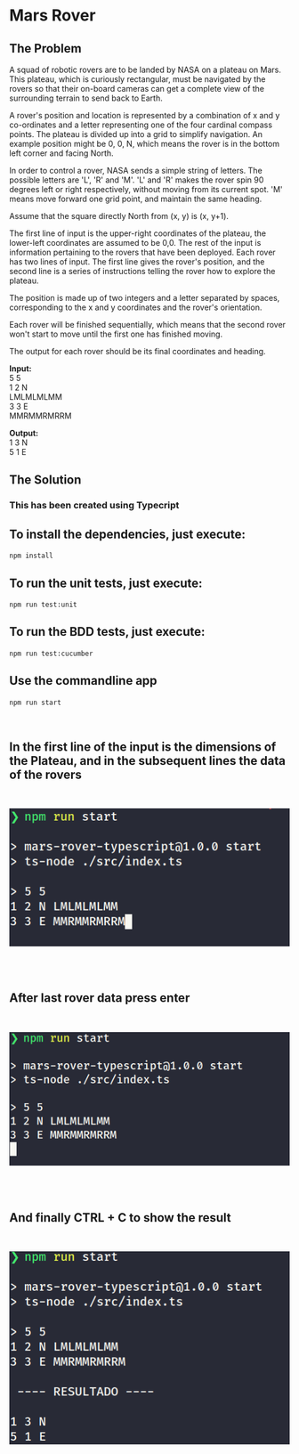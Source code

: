 # Mars Rover

## The Problem

A squad of robotic rovers are to be landed by NASA on a plateau on Mars.
This plateau, which is curiously rectangular, must be navigated by the rovers
so that their on-board cameras can get a complete view of the surrounding
terrain to send back to Earth.

A rover's position and location is represented by a combination of x and y
co-ordinates and a letter representing one of the four cardinal compass points.
The plateau is divided up into a grid to simplify navigation. An example position
might be 0, 0, N, which means the rover is in the bottom left corner and facing North.

In order to control a rover, NASA sends a simple string of letters. The possible
letters are 'L', 'R' and 'M'. 'L' and 'R' makes the rover spin 90 degrees left
or right respectively, without moving from its current spot. 'M' means move
forward one grid point, and maintain the same heading.

Assume that the square directly North from (x, y) is (x, y+1).

The first line of input is the upper-right coordinates of the plateau, the
lower-left coordinates are assumed to be 0,0. The rest of the input is information
pertaining to the rovers that have been deployed. Each rover has two lines of
input. The first line gives the rover's position, and the second line is a series
of instructions telling the rover how to explore the plateau.

The position is made up of two integers and a letter separated by spaces,
corresponding to the x and y coordinates and the rover's orientation.

Each rover will be finished sequentially, which means that the second rover
won't start to move until the first one has finished moving.

The output for each rover should be its final coordinates and heading.

**Input:**  
5 5  
1 2 N  
LMLMLMLMM  
3 3 E  
MMRMMRMRRM

**Output:**  
1 3 N  
5 1 E

## The Solution

### This has been created using Typecript

## To install the dependencies, just execute:

```
npm install
```

## To run the unit tests, just execute:

```
npm run test:unit
```

## To run the BDD tests, just execute:

```
npm run test:cucumber
```

## Use the commandline app

```
npm run start
```

<br/>

## In the first line of the input is the dimensions of the Plateau, and in the subsequent lines the data of the rovers

<br/>

![Step 01](docs/images/step_01.png)

<br/>
<br/>

## After last rover data press enter

<br/>

![Step 01](docs/images/step_02.png)

<br/>
<br/>

## And finally CTRL + C to show the result

<br/>

![Step 01](docs/images/step_03.png)

<br/>
<br/>
